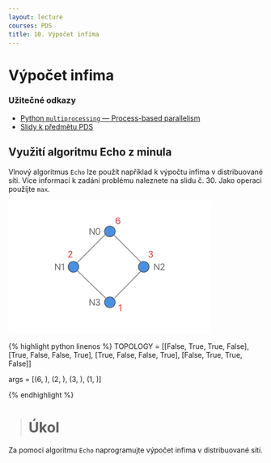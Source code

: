 ```yaml
---
layout: lecture
courses: PDS
title: 10. Výpočet infima 
---
```



# Výpočet infima 

### Užitečné odkazy
* [Python `multiprocessing` — Process-based parallelism](https://docs.python.org/3.4/library/multiprocessing.html)
* [Slidy k předmětu PDS](http://phoenix.inf.upol.cz/~osicka/dist-sys.pdf)

## Využití algoritmu Echo z minula 
Vlnový algoritmus `Echo` lze použít například k výpočtu infima v distribuované síti. Více informací k zadání problému naleznete na slidu č. 30. Jako operaci použíjte `max`.

<img src="/assets/images/PDS/lecture10/img_2.png" class="img-fluid" srcset="/assets/images/PDS/lecture10/img_2@2x.png 2x" />

{% highlight python linenos %}
TOPOLOGY = [[False, True, True, False],
            [True, False, False, True],
            [True, False, False, True],
            [False, True, True, False]]

args = [(6, ), (2, ), (3, ), (1, )]

{% endhighlight %}


> # Úkol
Za pomoci algoritmu `Echo` naprogramujte výpočet infima v distribuované síti.
